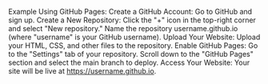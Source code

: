 Example Using GitHub Pages:
Create a GitHub Account:
Go to GitHub and sign up.
Create a New Repository:
Click the "+" icon in the top-right corner and select "New repository."
Name the repository username.github.io (where "username" is your GitHub username).
Upload Your Website:
Upload your HTML, CSS, and other files to the repository.
Enable GitHub Pages:
Go to the "Settings" tab of your repository.
Scroll down to the "GitHub Pages" section and select the main branch to deploy.
Access Your Website:
Your site will be live at https://username.github.io.
